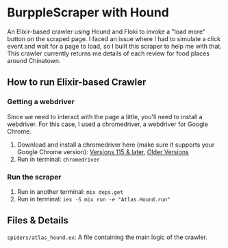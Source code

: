 # BurppleScraper with Hound
An Elixir-based crawler using Hound and Floki to invoke a "load more" button on the scraped page. I faced an issue where I had to simulate a click event and wait for a page to load, so I built this scraper to help me with that. This crawler currently returns me details of each review for food places around Chinatown.

## How to run Elixir-based Crawler
### Getting a webdriver
Since we need to interact with the page a little, you'll need to install a webdriver. For this case, I used a chromedriver, a webdriver for Google Chrome.
1. Download and install a chromedriver here (make sure it supports your Google Chrome version): [Versions 115 & later](https://googlechromelabs.github.io/chrome-for-testing/#stable), [Older Versions](https://chromedriver.chromium.org/downloads)
2. Run in terminal: `chromedriver`
### Run the scraper
1. Run in another terminal: `mix deps.get`
2. Run in terminal: `iex -S mix run -e "Atlas.Hound.run"`

## Files & Details
`spiders/atlas_hound.ex`: A file containing the main logic of the crawler. <br />
